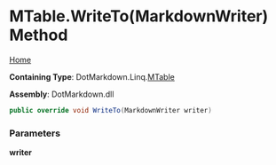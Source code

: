 # MTable\.WriteTo\(MarkdownWriter\) Method

[Home](../../../../README.md)

**Containing Type**: DotMarkdown\.Linq\.[MTable](../README.md)

**Assembly**: DotMarkdown\.dll

```csharp
public override void WriteTo(MarkdownWriter writer)
```

### Parameters

**writer**
